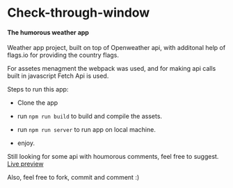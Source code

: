 # Check-through-window



#### The humorous weather app

Weather app project, built on top of Openweather api, with additonal help of flags.io for providing the country flags.

For assetes menagment the webpack was used, and for making api calls built in javascript Fetch Api is used.



Steps to run this app:

- Clone the app

- run `npm run build` to build and compile the assets.

- run `npm run server` to run app on local machine.

- enjoy.

Still looking for some api with houmorous comments, feel free to suggest.
[Live preview](https://check-through-window.netlify.com) 

Also, feel free to fork, commit and comment :) 


